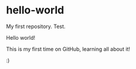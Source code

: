 # hello-world
My first repository. Test.

Hello world!

This is my first time on GitHub, learning all about it!

:)

